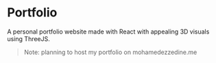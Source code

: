 # Portfolio

A personal portfolio website made with React with appealing 3D visuals using ThreeJS.

> Note: planning to host my portfolio on mohamedezzedine.me
